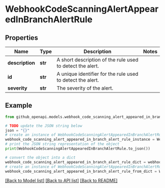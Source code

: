 # WebhookCodeScanningAlertAppearedInBranchAlertRule


## Properties

Name | Type | Description | Notes
------------ | ------------- | ------------- | -------------
**description** | **str** | A short description of the rule used to detect the alert. | 
**id** | **str** | A unique identifier for the rule used to detect the alert. | 
**severity** | **str** | The severity of the alert. | 

## Example

```python
from github_openapi.models.webhook_code_scanning_alert_appeared_in_branch_alert_rule import WebhookCodeScanningAlertAppearedInBranchAlertRule

# TODO update the JSON string below
json = "{}"
# create an instance of WebhookCodeScanningAlertAppearedInBranchAlertRule from a JSON string
webhook_code_scanning_alert_appeared_in_branch_alert_rule_instance = WebhookCodeScanningAlertAppearedInBranchAlertRule.from_json(json)
# print the JSON string representation of the object
print(WebhookCodeScanningAlertAppearedInBranchAlertRule.to_json())

# convert the object into a dict
webhook_code_scanning_alert_appeared_in_branch_alert_rule_dict = webhook_code_scanning_alert_appeared_in_branch_alert_rule_instance.to_dict()
# create an instance of WebhookCodeScanningAlertAppearedInBranchAlertRule from a dict
webhook_code_scanning_alert_appeared_in_branch_alert_rule_from_dict = WebhookCodeScanningAlertAppearedInBranchAlertRule.from_dict(webhook_code_scanning_alert_appeared_in_branch_alert_rule_dict)
```
[[Back to Model list]](../README.md#documentation-for-models) [[Back to API list]](../README.md#documentation-for-api-endpoints) [[Back to README]](../README.md)


